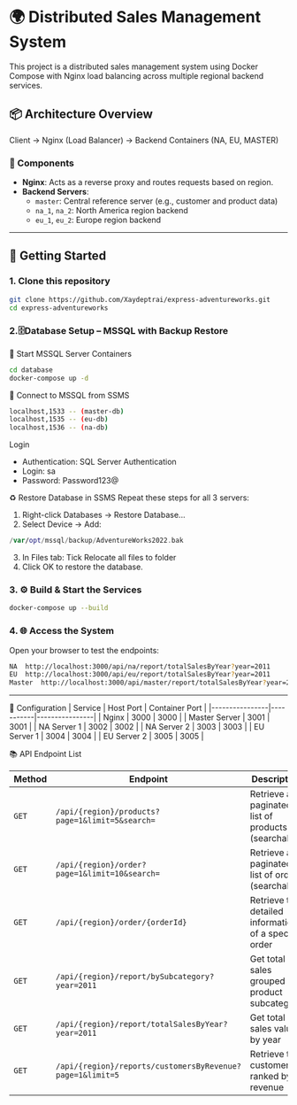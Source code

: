 # 🌍 Distributed Sales Management System

This project is a distributed sales management system using Docker Compose with Nginx load balancing across multiple regional backend services.

## 📦 Architecture Overview
Client → Nginx (Load Balancer) → Backend Containers (NA, EU, MASTER)

### 🧩 Components

- **Nginx**: Acts as a reverse proxy and routes requests based on region.
- **Backend Servers**:
  - `master`: Central reference server (e.g., customer and product data)
  - `na_1`, `na_2`: North America region backend
  - `eu_1`, `eu_2`: Europe region backend

---

## 🚀 Getting Started

### 1. Clone this repository
```bash
git clone https://github.com/Xaydeptrai/express-adventureworks.git
cd express-adventureworks
```

### 2.🗄️Database Setup – MSSQL with Backup Restore
🐳 Start MSSQL Server Containers
```bash
cd database
docker-compose up -d
```
🔌 Connect to MSSQL from SSMS
```bash
localhost,1533 -- (master-db)
localhost,1535 -- (eu-db)
localhost,1536 -- (na-db)
```
  Login 
  - Authentication: SQL Server Authentication
  - Login: sa
  - Password: Password123@

♻️ Restore Database in SSMS
Repeat these steps for all 3 servers:
1. Right-click Databases → Restore Database...
2. Select Device → Add:
```swift
/var/opt/mssql/backup/AdventureWorks2022.bak
```
3. In Files tab: Tick Relocate all files to folder
4. Click OK to restore the database.

### 3. ⚙️ Build & Start the Services
```bash
docker-compose up --build
```
### 4. 🌐 Access the System
Open your browser to test the endpoints:
```bash
NA	http://localhost:3000/api/na/report/totalSalesByYear?year=2011
EU	http://localhost:3000/api/eu/report/totalSalesByYear?year=2011
Master	http://localhost:3000/api/master/report/totalSalesByYear?year=2011
```

---

🔧 Configuration
| Service        | Host Port | Container Port |
|----------------|-----------|----------------|
| Nginx          | 3000      | 3000           |
| Master Server  | 3001      | 3001           |
| NA Server 1    | 3002      | 3002           |
| NA Server 2    | 3003      | 3003           |
| EU Server 1    | 3004      | 3004           |
| EU Server 2    | 3005      | 3005           |


📚 API Endpoint List

| Method | Endpoint                                                                       | Description                                           |
|--------|--------------------------------------------------------------------------------|-------------------------------------------------------|
| `GET`  | `/api/{region}/products?page=1&limit=5&search=`                                | Retrieve a paginated list of products (searchable)   |
| `GET`  | `/api/{region}/order?page=1&limit=10&search=`                                  | Retrieve a paginated list of orders (searchable)     |
| `GET`  | `/api/{region}/order/{orderId}`                                                | Retrieve the detailed information of a specific order |
| `GET`  | `/api/{region}/report/bySubcategory?year=2011`                                 | Get total sales grouped by product subcategory       |
| `GET`  | `/api/{region}/report/totalSalesByYear?year=2011`                              | Get total sales value by year                        |
| `GET`  | `/api/{region}/reports/customersByRevenue?page=1&limit=5`                      | Retrieve top customers ranked by revenue             |
